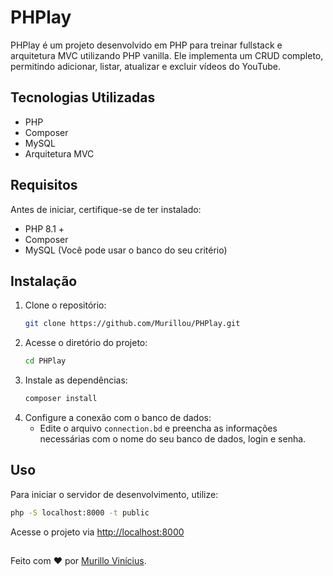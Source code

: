 # PHPlay

PHPlay é um projeto desenvolvido em PHP para treinar fullstack e arquitetura MVC utilizando PHP vanilla. Ele implementa um CRUD completo, permitindo adicionar, listar, atualizar e excluir vídeos do YouTube.

## Tecnologias Utilizadas

- PHP
- Composer
- MySQL 
- Arquitetura MVC

## Requisitos

Antes de iniciar, certifique-se de ter instalado:

- PHP 8.1 +
- Composer
- MySQL (Você pode usar o banco do seu critério)

## Instalação

1. Clone o repositório:
   ```sh
   git clone https://github.com/Murillou/PHPlay.git
   ```
2. Acesse o diretório do projeto:
   ```sh
   cd PHPlay
   ```
3. Instale as dependências:
   ```sh
   composer install
   ```
4. Configure a conexão com o banco de dados:
   - Edite o arquivo `connection.bd` e preencha as informações necessárias com o nome do seu banco de dados, login e senha.

## Uso

Para iniciar o servidor de desenvolvimento, utilize:
```sh
php -S localhost:8000 -t public
```

Acesse o projeto via [http://localhost:8000](http://localhost:8000)

## 

Feito com ❤️ por [Murillo Vinícius](https://github.com/Murillou).


